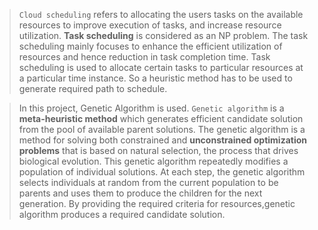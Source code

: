 > `Cloud scheduling` refers to allocating the users tasks on the available resources to improve execution of tasks, and increase resource utilization. **Task scheduling** is considered as an NP problem. The task scheduling mainly focuses to enhance the efficient utilization of resources and hence reduction in task completion time. Task scheduling is used to allocate certain tasks to
particular resources at a particular time instance. So a heuristic method has to be used to generate required path to schedule.

> In this project, Genetic Algorithm is used. `Genetic algorithm` is a **meta-heuristic method** which generates efficient candidate solution from the pool of available parent solutions. The
genetic algorithm is a method for solving both constrained and **unconstrained optimization problems** that is based on natural selection, the process that drives biological evolution. This genetic
algorithm repeatedly modifies a population of individual solutions. At each step, the genetic algorithm selects individuals at random from the current population to be parents and uses them to
produce the children for the next generation. By providing the required criteria for resources,genetic algorithm produces a required candidate solution.

